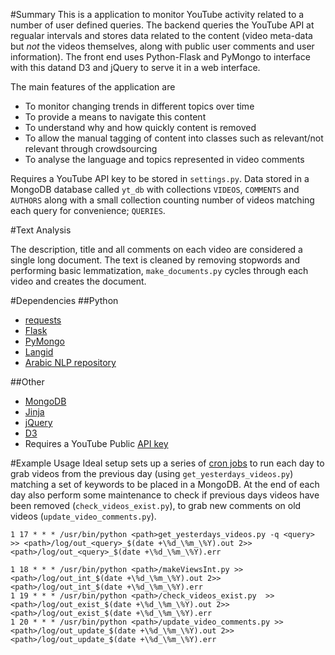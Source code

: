 #Summary
This is a application to monitor YouTube activity related to a number of user defined queries. The backend queries the YouTube API at regualar intervals and stores data related to the content (video meta-data but _not_ the videos themselves, along with public user comments and user information). The front end uses Python-Flask and PyMongo to interface with this datand D3 and jQuery to serve it in a web interface.

The main features of the application are

* To monitor changing trends in different topics over time
* To provide a means to navigate this content
* To understand why and how quickly content is removed
* To allow the manual tagging of content into classes such as relevant/not relevant through crowdsourcing
* To analyse the language and topics represented in video comments

Requires a YouTube API key to be stored in `settings.py`. Data stored in a MongoDB database called `yt_db` with collections `VIDEOS`, `COMMENTS` and `AUTHORS` along with a small collection counting number of videos matching each query for convenience; `QUERIES`.

#Text Analysis

The description, title and all comments on each video are considered a single long document. The text is cleaned by removing stopwords and performing basic lemmatization, `make_documents.py` cycles through each video and creates the document. 

#Dependencies
##Python
* [requests](http://docs.python-requests.org/en/latest/)
* [Flask](http://flask.pocoo.org/)
* [PyMongo](http://api.mongodb.org/python/2.7rc0/)
* [Langid](https://github.com/saffsd/langid.py)
* [Arabic NLP repository](https://github.com/alexrutherford/arabic_nlp)

##Other
* [MongoDB](http://www.mongodb.org/)
* [Jinja](http://jinja.pocoo.org/docs/)
* [jQuery](http://jquery.com/)
* [D3](http://d3js.org/)
* Requires a YouTube Public [API key](https://developers.google.com/youtube/)

#Example Usage
Ideal setup sets up a series of [cron jobs](http://www.adminschoice.com/crontab-quick-reference/) to run each day to grab videos from the previous day (using `get_yesterdays_videos.py`) matching a set of keywords to be placed in a MongoDB. At the end of each day also perform some maintenance to check if previous days videos have been removed (`check_videos_exist.py`), to grab new comments on old videos (`update_video_comments.py`).

```
1 17 * * * /usr/bin/python <path>get_yesterdays_videos.py -q <query> >> <path>/log/out_<query>_$(date +\%d_\%m_\%Y).out 2>><path>/log/out_<query>_$(date +\%d_\%m_\%Y).err
 
1 18 * * * /usr/bin/python <path>/makeViewsInt.py >> <path>/log/out_int_$(date +\%d_\%m_\%Y).out 2>><path>/log/out_int_$(date +\%d_\%m_\%Y).err
1 19 * * * /usr/bin/python <path>/check_videos_exist.py  >> <path>/log/out_exist_$(date +\%d_\%m_\%Y).out 2>><path>/log/out_exist_$(date +\%d_\%m_\%Y).err
1 20 * * * /usr/bin/python <path>/update_video_comments.py >> <path>/log/out_update_$(date +\%d_\%m_\%Y).out 2>><path>/log/out_update_$(date +\%d_\%m_\%Y).err
```
